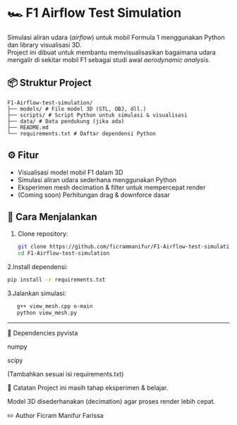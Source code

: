 # 🏎️ F1 Airflow Test Simulation

Simulasi aliran udara (*airflow*) untuk mobil Formula 1 menggunakan Python dan library visualisasi 3D.  
Project ini dibuat untuk membantu memvisualisasikan bagaimana udara mengalir di sekitar mobil F1 sebagai studi awal *aerodynamic analysis*.

## 📦 Struktur Project
```
F1-Airflow-test-simulation/
├── models/ # File model 3D (STL, OBJ, dll.)
├── scripts/ # Script Python untuk simulasi & visualisasi
├── data/ # Data pendukung (jika ada)
├── README.md
└── requirements.txt # Daftar dependensi Python
```

## ⚙️ Fitur
- Visualisasi model mobil F1 dalam 3D
- Simulasi aliran udara sederhana menggunakan Python
- Eksperimen mesh decimation & filter untuk mempercepat render
- (Coming soon) Perhitungan drag & downforce dasar

## 🚀 Cara Menjalankan
1. Clone repository:
   ```bash
   git clone https://github.com/ficrammanifur/F1-Airflow-test-simulation.git
   cd F1-Airflow-test-simulation
2.Install dependensi:
   ```bash
   pip install -r requirements.txt
```
3.Jalankan simulasi:
```bash
   g++ view_mesh.cpp o-main
   python view_mesh.py
```
---
🧰 Dependencies
pyvista

numpy

scipy

(Tambahkan sesuai isi requirements.txt)

📌 Catatan
Project ini masih tahap eksperimen & belajar.

Model 3D disederhanakan (decimation) agar proses render lebih cepat.

✏️ Author
Ficram Manifur Farissa

